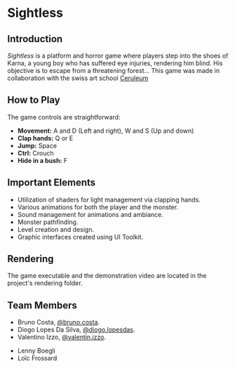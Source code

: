# Sightless

## Introduction
*Sightless* is a platform and horror game where players step into the shoes of Karna, a young boy who has suffered eye injuries, rendering him blind. His objective is to escape from a threatening forest...
This game was made in collaboration with the swiss art school [Ceruleum](https://www.ceruleum.ch/)

## How to Play
The game controls are straightforward:
- **Movement:** A and D (Left and right), W and S (Up and down)
- **Clap hands:** Q or E
- **Jump:** Space
- **Ctrl:** Crouch
- **Hide in a bush:** F

## Important Elements
- Utilization of shaders for light management via clapping hands.
- Various animations for both the player and the monster.
- Sound management for animations and ambiance.
- Monster pathfinding.
- Level creation and design.
- Graphic interfaces created using UI Toolkit.

## Rendering
The game executable and the demonstration video are located in the project's rendering folder.

## Team Members

* Bruno Costa, [@bruno.costa](https://gitlab-etu.ing.he-arc.ch/bruno.costa).
* Diogo Lopes Da Silva, [@diogo.lopesdas](https://gitlab-etu.ing.he-arc.ch/diogo.lopesdas).
* Valentino Izzo, [@valentin.izzo](https://gitlab-etu.ing.he-arc.ch/valentin.izzo).
- Lenny Boegli
- Loïc Frossard
